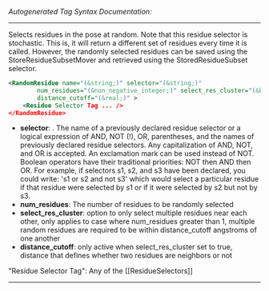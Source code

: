 <!-- THIS IS AN AUTOGENERATED FILE: Don't edit it directly, instead change the schema definition in the code itself. -->

_Autogenerated Tag Syntax Documentation:_

---
Selects residues in the pose at random. Note that this residue selector is stochastic. This is, it will return a different set of residues every time it is called. However, the randomly selected residues can be saved using the StoreResidueSubsetMover and retrieved using the StoredResidueSubset selector.

```xml
<RandomResidue name="(&string;)" selector="(&string;)"
        num_residues="(&non_negative_integer;)" select_res_cluster="(&bool;)"
        distance_cutoff="(&real;)" >
    <Residue Selector Tag ... />
</RandomResidue>
```

-   **selector**: . The name of a previously declared residue selector or a logical expression of AND, NOT (!), OR, parentheses, and the names of previously declared residue selectors. Any capitalization of AND, NOT, and OR is accepted. An exclamation mark can be used instead of NOT. Boolean operators have their traditional priorities: NOT then AND then OR. For example, if selectors s1, s2, and s3 have been declared, you could write: 's1 or s2 and not s3' which would select a particular residue if that residue were selected by s1 or if it were selected by s2 but not by s3.
-   **num_residues**: The number of residues to be randomly selected
-   **select_res_cluster**: option to only select multiple residues near each other, only applies to case where num_residues greater than 1, multiple random residues are required to be within distance_cutoff angstroms of one another
-   **distance_cutoff**: only active when select_res_cluster set to true, distance that defines whether two residues are neighbors or not


"Residue Selector Tag": Any of the [[ResidueSelectors]]

---
